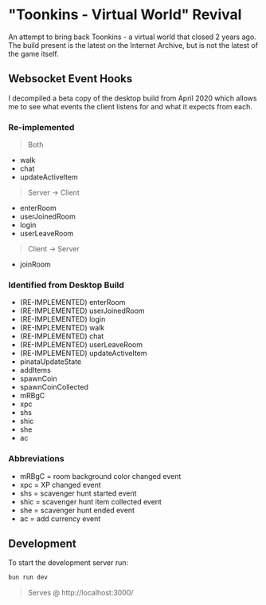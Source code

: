# "Toonkins - Virtual World" Revival

An attempt to bring back Toonkins - a virtual world that closed 2 years ago. The build present is the latest on the Internet Archive, but is not the latest of the game itself.

## Websocket Event Hooks

I decompiled a beta copy of the desktop build from April 2020 which allows me to see what events the client listens for and what it expects from each.

### Re-implemented

> Both
- walk
- chat
- updateActiveItem

> Server -> Client
- enterRoom
- userJoinedRoom
- login
- userLeaveRoom

> Client -> Server
- joinRoom

### Identified from Desktop Build

- (RE-IMPLEMENTED) enterRoom
- (RE-IMPLEMENTED) userJoinedRoom
- (RE-IMPLEMENTED) login
- (RE-IMPLEMENTED) walk
- (RE-IMPLEMENTED) chat
- (RE-IMPLEMENTED) userLeaveRoom
- (RE-IMPLEMENTED) updateActiveItem
- pinataUpdateState
- addItems
- spawnCoin
- spawnCoinCollected
- mRBgC
- xpc
- shs
- shic
- she
- ac

### Abbreviations

- mRBgC = room background color changed event
- xpc = XP changed event
- shs = scavenger hunt started event
- shic = scavenger hunt item collected event
- she = scavenger hunt ended event
- ac = add currency event

## Development

To start the development server run:

```bash
bun run dev
```
> Serves @ http://localhost:3000/